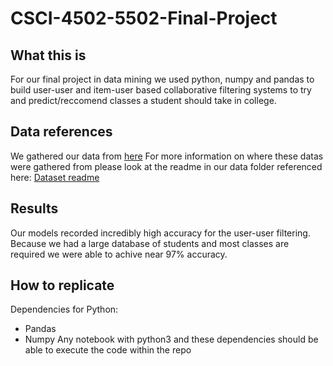 # CSCI-4502-5502-Final-Project
## What this is
For our final project in data mining we used python, numpy and pandas to build user-user and item-user based collaborative filtering systems to try and predict/reccomend classes a student should take in college. 
## Data references
We gathered our data from [here](https://www.ncbi.nlm.nih.gov/pmc/articles/PMC10237496/#sec020)
For more information on where these datas were gathered from please look at the readme in our data folder referenced here:
[Dataset readme](https://github.com/Khaled2049/CSCI-4502-5502-Final-Project/tree/master/dataset)
## Results
Our models recorded incredibly high accuracy for the user-user filtering. Because we had a large database of students and most classes are required we were able to achive near 97% accuracy.
## How to replicate
Dependencies for Python:
- Pandas
- Numpy
Any notebook with python3 and these dependencies should be able to execute the code within the repo
